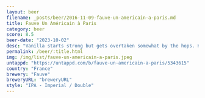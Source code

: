 ```yaml
---
layout: beer
filename: _posts/beer/2016-11-09-fauve-un-americain-a-paris.md
title: Fauve Un Américain à Paris
category: beer
score: 8.5
beer-date: "2023-10-02"
desc: "Vanilla starts strong but gets overtaken somewhat by the hops. Heavy tropical aroma but not as strong in taste"
permalink: /beer/:title.html
img: /img/list/fauve-un-americain-a-paris.jpeg
untappd: "https://untappd.com/b/fauve-un-americain-a-paris/5343615"
country: "France"
brewery: "Fauve"
breweryURL: "breweryURL"
style: "IPA - Imperial / Double"
---
```

